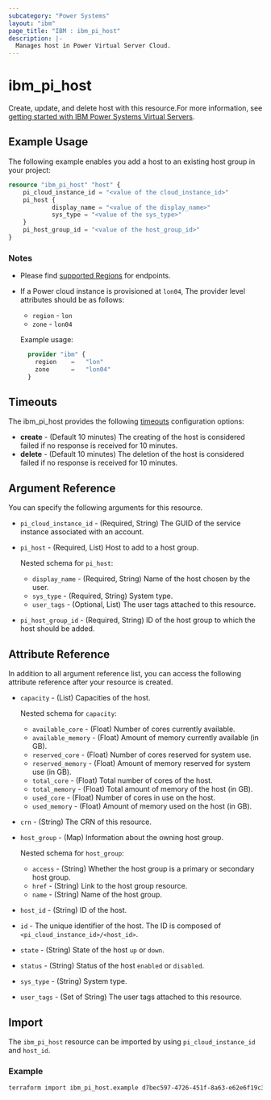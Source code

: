 ```yaml
---
subcategory: "Power Systems"
layout: "ibm"
page_title: "IBM : ibm_pi_host"
description: |-
  Manages host in Power Virtual Server Cloud.
---
```


# ibm_pi_host

Create, update, and delete host with this resource.For more information, see [getting started with IBM Power Systems Virtual Servers](https://cloud.ibm.com/docs/power-iaas?topic=power-iaas-getting-started).

## Example Usage

The following example enables you add a host to an existing host group in your project:

```terraform
resource "ibm_pi_host" "host" {
    pi_cloud_instance_id = "<value of the cloud_instance_id>"
    pi_host {
            display_name = "<value of the display_name>"
            sys_type = "<value of the sys_type>"
    }
    pi_host_group_id = "<value of the host_group_id>"
}
```

### Notes

* Please find [supported Regions](https://cloud.ibm.com/apidocs/power-cloud#endpoint) for endpoints.
* If a Power cloud instance is provisioned at `lon04`, The provider level attributes should be as follows:
  * `region` - `lon`
  * `zone` - `lon04`
  
  Example usage:
  
  ```terraform
    provider "ibm" {
      region    =   "lon"
      zone      =   "lon04"
    }
  ```
  
## Timeouts

The ibm_pi_host provides the following [timeouts](https://www.terraform.io/docs/language/resources/syntax.html) configuration options:

- **create** - (Default 10 minutes) The creating of the host is considered failed if no response is received for 10 minutes.
- **delete** - (Default 10 minutes) The deletion of the host is considered failed if no response is received for 10 minutes.

## Argument Reference

You can specify the following arguments for this resource.

- `pi_cloud_instance_id` - (Required, String) The GUID of the service instance associated with an account.
- `pi_host` - (Required, List) Host to add to a host group.
  
    Nested schema for `pi_host`:
  - `display_name` - (Required, String) Name of the host chosen by the user.
  - `sys_type` - (Required, String) System type.
  - `user_tags` - (Optional, List) The user tags attached to this resource.
- `pi_host_group_id` - (Required, String) ID of the host group to which the host should be added.


## Attribute Reference

In addition to all argument reference list, you can access the following attribute reference after your resource is created.

- `capacity` - (List) Capacities of the host.

    Nested schema for `capacity`:
    - `available_core` - (Float) Number of cores currently available.
    - `available_memory` - (Float) Amount of memory currently available (in GB).
    - `reserved_core` - (Float) Number of cores reserved for system use.
    - `reserved_memory` - (Float) Amount of memory reserved for system use (in GB).
    - `total_core` - (Float) Total number of cores of the host.
    - `total_memory` - (Float) Total amount of memory of the host (in GB).
    - `used_core` - (Float) Number of cores in use on the host.
    - `used_memory` - (Float) Amount of memory used on the host (in GB).

- `crn` - (String) The CRN of this resource.
- `host_group` - (Map)  Information about the owning host group.
  
    Nested schema for `host_group`:
    - `access` - (String) Whether the host group is a primary or secondary host group.
    - `href` - (String) Link to the host group resource.
    - `name` - (String) Name of the host group.
  
- `host_id` - (String) ID of the host.
- `id` - The unique identifier of the host. The ID is composed of `<pi_cloud_instance_id>/<host_id>`.
- `state` - (String) State of the host `up` or `down`.
- `status` - (String) Status of the host `enabled` or `disabled`.
- `sys_type` - (String) System type.
- `user_tags` - (Set of String) The user tags attached to this resource.

## Import

The `ibm_pi_host` resource can be imported by using `pi_cloud_instance_id` and `host_id`.

### Example

```bash
terraform import ibm_pi_host.example d7bec597-4726-451f-8a63-e62e6f19c32c/b17a2b7f-77ab-491c-811e-495f8d4c8947
```
